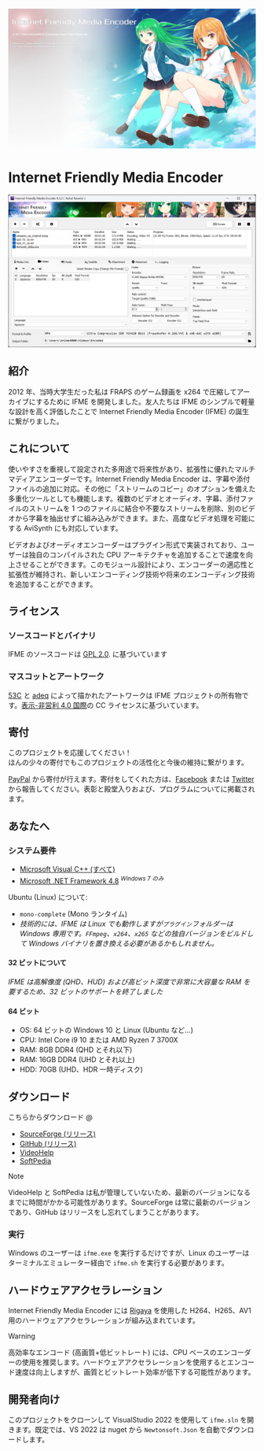 ![Splash Screen](IFME/Resources/SplashScreen14.png)

# Internet Friendly Media Encoder
![GUI](IFME.png)

## 紹介
2012 年、当時大学生だった私は FRAPS のゲーム録画を x264 で圧縮してアーカイブにするために IFME を開発しました。友人たちは IFME のシンプルで軽量な設計を高く評価したことで Internet Friendly Media Encoder (IFME) の誕生に繋がりました。

## これについて
使いやすさを重視して設定された多用途で将来性があり、拡張性に優れたマルチマディアエンコーダーです。Internet Friendly Media Encoder は、字幕や添付ファイルの追加に対応。その他に「ストリームのコピー」のオプションを備えた多重化ツールとしても機能します。複数のビデオとオーディオ、字幕、添付ファイルのストリームを 1 つのファイルに結合や不要なストリームを削除、別のビデオから字幕を抽出せずに組み込みができます。また、高度なビデオ処理を可能にする AviSynth にも対応しています。

ビデオおよびオーディオエンコーダーはプラグイン形式で実装されており、ユーザーは独自のコンパイルされた CPU アーキテクチャを追加することで速度を向上させることができます。このモジュール設計により、エンコーダーの適応性と拡張性が維持され、新しいエンコーディング技術や将来のエンコーディング技術を追加することができます。

## ライセンス
### ソースコードとバイナリ
IFME のソースコードは [GPL 2.0](http://choosealicense.com/licenses/gpl-2.0/).
 に基づいています
### マスコットとアートワーク
[53C](http://53c.deviantart.com/) と [adeq](https://www.facebook.com/liyana.0426) によって描かれたアートワークは IFME プロジェクトの所有物です。[表示-非営利 4.0 国際](https://creativecommons.org/licenses/by-nc/4.0/deed.ja)の CC ライセンスに基づいています。

## 寄付
このプロジェクトを応援してください！<br>
ほんの少々の寄付でもこのプロジェクトの活性化と今後の維持に繋がります。

[PayPal](https://www.paypal.com/cgi-bin/webscr?cmd=_s-xclick&hosted_button_id=4CKYN7X3DGA7U) から寄付が行えます。寄付をしてくれた方は、[Facebook](https://www.facebook.com/internetfriendlymediaencoder) または [Twitter](https://twitter.com/Anime4000) から報告してください。表彰と殿堂入りおよび、プログラムについてに掲載されます。

## あなたへ
### システム要件
* [Microsoft Visual C++ (すべて)](https://www.techpowerup.com/download/visual-c-redistributable-runtime-package-all-in-one/)
* [Microsoft .NET Framework 4.8](https://dotnet.microsoft.com/en-us/download/dotnet-framework/net48) *<sup>Windows 7 のみ</sup>*

Ubuntu (Linux) について:
* `mono-complete` (Mono ランタイム)
* *技術的には、IFME は Linux でも動作しますが`プラグイン`フォルダーは Windows 専用です。`FFmpeg`、`x264`、`x265` などの独自バージョンをビルドして Windows バイナリを置き換える必要があるかもしれません。*

#### 32 ビットについて
*IFME は高解像度 (QHD、HUD) および高ビット深度で非常に大容量な RAM を要するため、32 ビットのサポートを終了しました*

#### 64 ビット
* OS: 64 ビットの Windows 10 と Linux (Ubuntu など...)
* CPU: Intel Core i9 10 または AMD Ryzen 7 3700X
* RAM:  8GB DDR4 (QHD とそれ以下)
* RAM: 16GB DDR4 (UHD とそれ以上)
* HDD: 70GB (UHD、HDR 一時ディスク)

## ダウンロード
こちらからダウンロード @
* [SourceForge (リリース)](https://sourceforge.net/projects/ifme/files/latest/download)
* [GitHub (リリース)](https://github.com/Anime4000/IFME/releases/latest)
* [VideoHelp](https://www.videohelp.com/software/Internet-Friendly-Media-Encoder)
* [SoftPedia](https://www.softpedia.com/get/Multimedia/Video/Encoders-Converter-DIVX-Related/Internet-Friendly-Media-Encoder.shtml)

> [!NOTE]
> VideoHelp と SoftPedia は私が管理していないため、最新のバージョンになるまでに時間がかかる可能性があります。SourceForge は常に最新のバージョンであり、GitHub はリリースをし忘れてしまうことがあります。

### 実行
Windows のユーザーは `ifme.exe` を実行するだけですが、Linux のユーザーはターミナルエミュレーター経由で `ifme.sh` を実行する必要があります。

## ハードウェアアクセラレーション
Internet Friendly Media Encoder には [Rigaya](https://github.com/rigaya) を使用した H264、H265、AV1 用のハードウェアアクセラレーションが組み込まれています。

> [!WARNING]
> 高効率なエンコード (高画質+低ビットレート) には、CPU ベースのエンコーダーの使用を推奨します。ハードウェアアクセラレーションを使用するとエンコード速度は向上しますが、画質とビットレート効率が低下する可能性があります。

## 開発者向け
このプロジェクトをクローンして VisualStudio 2022 を使用して `ifme.sln` を開きます。既定では、VS 2022 は nuget から `Newtonsoft.Json` を自動でダウンロードします。
